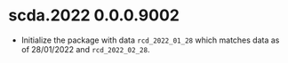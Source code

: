 # scda.2022 0.0.0.9002

* Initialize the package with data `rcd_2022_01_28` which matches data as of 28/01/2022 and `rcd_2022_02_28`.
